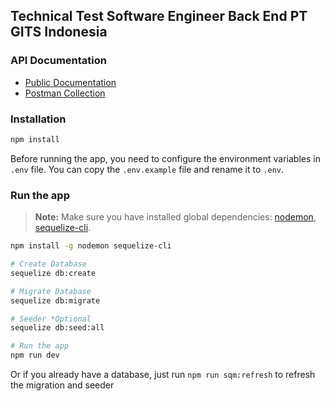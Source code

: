 ## Technical Test Software Engineer Back End PT GITS Indonesia

### API Documentation
- [Public Documentation](https://documenter.getpostman.com/view/15801526/2s935rHhTY)
- [Postman Collection](https://speeding-crater-449499.postman.co/workspace/My-Workspace~55347127-aead-4a15-8c23-a18c147853b4/collection/15801526-9d88433d-3b32-4cea-82d1-a399ec321803?action=share&creator=15801526)


### Installation
```bash
npm install
```

Before running the app, you need to configure the environment variables in ```.env``` file. You can copy the ```.env.example``` file and rename it to ```.env```.


### Run the app
> **Note:** Make sure you have installed global dependencies: [nodemon](https://www.npmjs.com/package/nodemon), [sequelize-cli](https://www.npmjs.com/package/sequelize-cli).

```bash
npm install -g nodemon sequelize-cli
```

```bash
# Create Database
sequelize db:create

# Migrate Database
sequelize db:migrate

# Seeder *Optional
sequelize db:seed:all

# Run the app
npm run dev
```

Or if you already have a database, just run ```npm run sqm:refresh``` to refresh the migration and seeder
